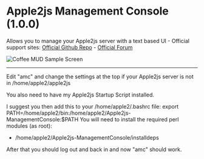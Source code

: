 # Apple2js Management Console (1.0.0)
Allows you to manage your Apple2js server with a text based UI - 
Official support sites: [Official Github Repo](https://github.com/fstltna/Apple2js-ManagementConsole.git) - [Official Forum](https://appleii.retro-os.live/index.php/downloads/category/23-our-server-tools)


![Coffee MUD Sample Screen](https://pocketmud.com/coffee_mud.png) 

---

Edit "amc" and change the settings at the top if your Apple2js server is not in /home/apple2/apple2js

You also need to have my Apple2js Startup Script installed.

I suggest you then add this to your /home/apple2/.bashrc file:
	export PATH=/home/apple2/bin:/home/apple2/Apple2js-ManagementConsole:$PATH
You will need to install the required perl modules (as root):

- /home/apple2/Apple2js-ManagementConsole/installdeps


After that you should log out and back in and now "amc" should work.
